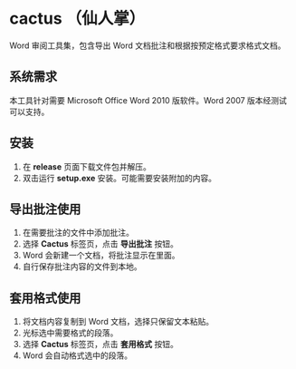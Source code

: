 # cactus （仙人掌）

Word 审阅工具集，包含导出 Word 文档批注和根据按预定格式要求格式文档。


## 系统需求

本工具针对需要 Microsoft Office Word 2010 版软件。Word 2007 版本经测试可以支持。

## 安装

1. 在 __release__ 页面下载文件包并解压。
2. 双击运行 __setup.exe__ 安装。可能需要安装附加的内容。


## 导出批注使用

1. 在需要批注的文件中添加批注。
2. 选择 **Cactus** 标签页，点击 **导出批注** 按钮。
3. Word 会新建一个文档，将批注显示在里面。
4. 自行保存批注内容的文件到本地。


## 套用格式使用

1. 将文档内容复制到 Word 文档，选择只保留文本粘贴。
2. 光标选中需要格式的段落。
3. 选择 **Cactus** 标签页，点击 **套用格式** 按钮。
4. Word 会自动格式选中的段落。
